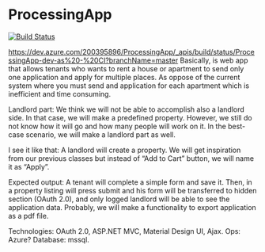 # ProcessingApp
[![Build Status](https://dev.azure.com/200395896/ProcessingApp/_apis/build/status/ProcessingApp-dev-as%20-%20CI?branchName=master)](https://dev.azure.com/200395896/ProcessingApp/_build/latest?definitionId=6&branchName=master)

https://dev.azure.com/200395896/ProcessingApp/_apis/build/status/ProcessingApp-dev-as%20-%20CI?branchName=master
Basically, is web app that allows tenants who wants to rent a house or apartment to send only one application and apply for multiple places. As oppose of the current system where you must send and application for each apartment which is inefficient and time consuming.

Landlord part: We think we will not be able to accomplish also a landlord side. In that case, we will make a predefined property. However, we still do not know how it will go and how many people will work on it. In the best-case scenario, we will make a landlord part as well. 

I see it like that: A landlord will create a property. We will get inspiration from our previous classes but instead of “Add to Cart” button, we will name it as “Apply”.

Expected output: A tenant will complete a simple form and save it. Then, in a property listing will press submit and his form will be transferred to hidden section (OAuth 2.0), and only logged landlord will be able to see the application data. Probably, we will make a functionality to export application as a pdf file.

Technologies: OAuth 2.0, ASP.NET MVC, Material Design UI, Ajax.
Ops: Azure?
Database: mssql.

